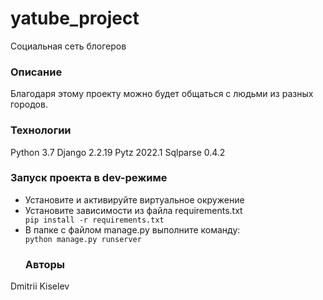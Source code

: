 <h1>yatube_project</h1>

<p>Социальная сеть блогеров</p>

<h3>Описание</h3>

<p>Благодаря этому проекту можно будет общаться с людьми из разных городов.</p>

<h3>Технологии</h3>

<p>Python 3.7
Django 2.2.19
Pytz 2022.1
Sqlparse 0.4.2</p>

<h3>Запуск проекта в dev-режиме</h3>

<ul>
<li>Установите и активируйте виртуальное окружение</li>
<li>Установите зависимости из файла requirements.txt
<code>
pip install -r requirements.txt
</code> </li>
<li>В папке с файлом manage.py выполните команду:
<code>
python manage.py runserver
</code>
<h3>Авторы</h3></li>
</ul>

<p>Dmitrii Kiselev</p>
